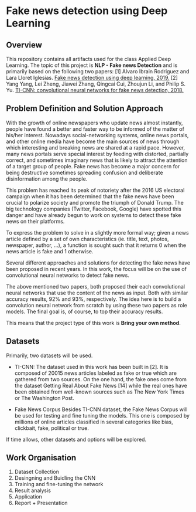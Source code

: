 # Fake news detection using Deep Learning
## Overview
This repository contains all artifacts used for the class Applied Deep Learning. The topic of this project is **NLP - Fake news Detection** and is primarily based on the following two papers:
[1]  Alvaro Ibrain Rodriguez and Lara Lloret Iglesias. [Fake news detection using deep learning, 2019.](https://arxiv.org/abs/1910.03496)
[2]  Yang Yang, Lei Zheng, Jiawei Zhang, Qingcai Cui, Zhoujun Li, and Philip S. Yu. [TI-CNN: convolutional neural networks for fake news detection, 2018.](https://arxiv.org/abs/1806.00749)

## Problem Definition and Solution Approach
With the growth of online newspapers who update news almost instantly, people have found a better and faster way to be informed of the matter of his/her interest. Nowadays social-networking systems, online news portals, and other online media have become the main sources of news through which interesting and breaking news are shared at a rapid pace. However, many news portals serve special interest by feeding with distorted, partially correct, and sometimes imaginary news that is likely to attract the attention of a target group of people. Fake news has become a major concern for being destructive sometimes spreading confusion and deliberate disinformation among the people.

This problem has reached its peak of notoriety after the 2016 US electoral campaign when it has been determined that the fake news have been crucial to polarize society and promote the triumph of Donald Trump. The big technology companies (Twitter, Facebook, Google) have spotted this danger and have already begun to work on systems to detect these fake news on their platforms.

To express the problem to solve in a slightly more formal way; given a news article defined by a set of own characteristics (ie. title, text, photos, newspaper, author, ...), a function is sought such that it returns 0 when the news article is fake and 1 otherwise.

Several different approaches and solutions for detecting the fake news have been proposed in recent years. In this work, the focus will be on the use of convolutional neural networks to detect fake news. 

The above mentioned two papers, both proposed their each convolutional neural networks that use the content of the news as input. Both with similar accuracy results, 92% and 93%, respectively. The idea here is to build a convolution neural network from scratch by using these two papers as role models. The final goal is, of course, to top their accuracy results. 

This means that the project type of this work is **Bring your own method**.

## Datasets
Primarily, two datasets will be used.

* TI-CNN: 
The dataset used in this work has been built in [2]. It is composed of 20015 news articles labeled as fake or true which are gathered from two sources. On the one hand, the fake ones come from the dataset Getting Real About Fake News [14] while the real ones have been obtained from well-known sources such as The New York Times or The Washington Post.

* Fake News Corpus
Besides TI-CNN dataset, the Fake News Corpus will be used for testing and fine tuning the models. This one is
composed by millions of online articles classified in several categories like bias, clickbait, fake, political or true.

If time allows, other datasets and options will be explored.

## Work Organisation
1. Dataset Collection
2. Desingning and Buidling the CNN
3. Training and fine-tuning the network
4. Result analysis
5. Application
6. Report + Presentation

